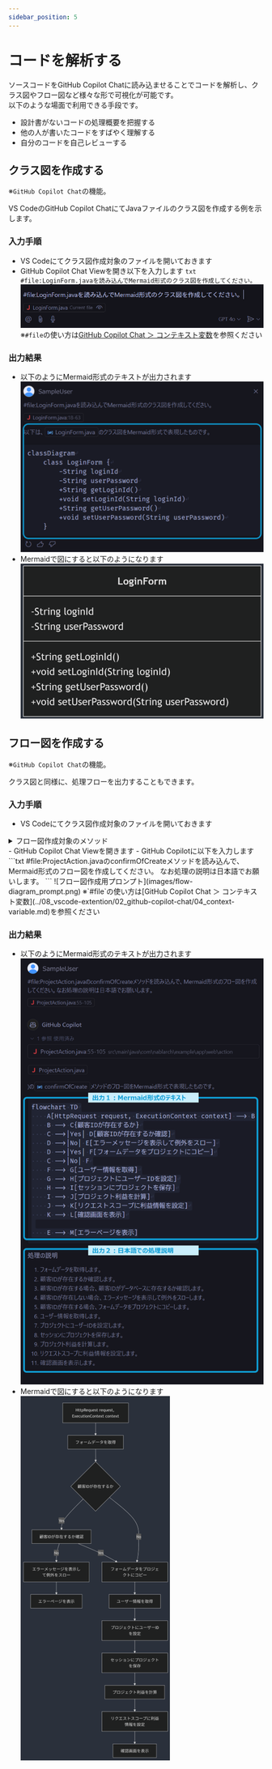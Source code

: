 ```yaml
---
sidebar_position: 5
---
```


# コードを解析する

ソースコードをGitHub Copilot Chatに読み込ませることでコードを解析し、クラス図やフロー図など様々な形で可視化が可能です。<br/>
以下のような場面で利用できる手段です。

- 設計書がないコードの処理概要を把握する
- 他の人が書いたコードをすばやく理解する
- 自分のコードを自己レビューする

## クラス図を作成する

※`GitHub Copilot Chat`の機能。

VS CodeのGitHub Copilot ChatにてJavaファイルのクラス図を作成する例を示します。

### 入力手順

- VS Codeにてクラス図作成対象のファイルを開いておきます
- GitHub Copilot Chat Viewを開き以下を入力します
      ```txt
      #file:LoginForm.javaを読み込んでMermaid形式のクラス図を作成してください。
      ```
      ![クラス図作成用プロンプト](images/class-diagram_prompt.png)
      ※`#file`の使い方は[GitHub Copilot Chat ＞ コンテキスト変数](../08_vscode-extention/02_github-copilot-chat/04_context-variable.md)を参照ください

### 出力結果

- 以下のようにMermaid形式のテキストが出力されます
  ![出力されたクラス図（Mermaid形式のテキスト）](images/class-diagram_answer.png)
- Mermaidで図にすると以下のようになります
  ![出力されたクラス図](images/class-diagram-mermaid-style.png)

## フロー図を作成する

※`GitHub Copilot Chat`の機能。

クラス図と同様に、処理フローを出力することもできます。

<!-- markdownlint-disable MD024 -->
### 入力手順
<!-- markdownlint-enable MD024 -->

- VS Codeにてクラス図作成対象のファイルを開いておきます
<details>
  <summary>フロー図作成対象のメソッド</summary>
  ```java
  /**
   * 登録情報確認画面を表示。
   *
   * @param request HTTPリクエスト
   * @param context 実行コンテキスト
   * @return HTTPレスポンス
   */
  @InjectForm(form = ProjectForm.class, prefix = "form")
  @OnError(type = ApplicationException.class, path = "/WEB-INF/view/project/create.jsp")
  public HttpResponse confirmOfCreate(HttpRequest request, ExecutionContext context)
      ProjectForm form = context.getRequestScopedVar("form");
      if (form.hasClientId()) {
          if (!UniversalDao.exists(Client.class, "FIND_BY_CLIENT_ID",
                  new Object[] {Integer.parseInt(form.getClientId())})) {
              //補足：数値に対する自動フォーマット(自動的にカンマ編集される)を避けるため、Integerを明示的に文字列に変換している。
              throw new ApplicationException(
                      MessageUtil.createMessage(MessageLevel.ERROR, "errors.nothing.client",
                              Client.class.getSimpleName(),
                              form.getClientId()));
          }
      Project project = BeanUtil.createAndCopy(Project.class, form);
      LoginUserPrincipal userContext = SessionUtil.get(context, "userContext");
      project.setUserId(userContext.getUserId());
      SessionUtil.put(context, "project", project);
      final ProjectProfit projectProfit = new ProjectProfit(
              project.getSales(),
              project.getCostOfGoodsSold(),
              project.getSga(),
              project.getAllocationOfCorpExpenses()
      );
      context.setRequestScopedVar("profit", projectProfit);
      return new HttpResponse("/WEB-INF/view/project/confirmOfCreate.jsp");
  }
  ```
</details>
- GitHub Copilot Chat Viewを開きます
- GitHub Copilotに以下を入力します
      ```txt
      #file:ProjectAction.javaのconfirmOfCreateメソッドを読み込んで、Mermaid形式のフロー図を作成してください。
      なお処理の説明は日本語でお願いします。
      ```
      ![フロー図作成用プロンプト](images/flow-diagram_prompt.png)
      ※`#file`の使い方は[GitHub Copilot Chat ＞ コンテキスト変数](../08_vscode-extention/02_github-copilot-chat/04_context-variable.md)を参照ください

<!-- markdownlint-disable MD024 -->
### 出力結果
<!-- markdownlint-enable MD024 -->

- 以下のようにMermaid形式のテキストが出力されます
  ![出力されたフロー図（Marmaid形式のテキスト）](images/flow-diagram_answer.png)<br/>
- Mermaidで図にすると以下のようになります
  ![出力されたフロー図](images/flow-diagram-mermaid-style.png)
